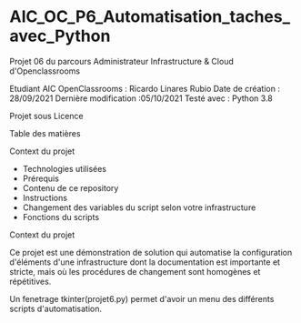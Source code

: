 # AIC_OC_P6_Automatisation_taches_avec_Python

Projet 06 du parcours Administrateur Infrastructure & Cloud d'Openclassrooms

Etudiant AIC OpenClassrooms : Ricardo Linares Rubio
Date de création : 28/09/2021
Dernière modification :05/10/2021
Testé avec : Python 3.8

Projet sous Licence 

Table des matières

Context du projet

 -  Technologies utilisées
 -  Prérequis
 -  Contenu de ce repository
 -  Instructions
 -  Changement des variables du script selon votre infrastructure
 -  Fonctions du scripts

Context du projet

Ce projet est une démonstration de solution qui automatise la configuration d'éléments d'une infrastructure dont la documentation est importante et stricte, mais où les procédures de changement sont homogènes et répétitives.

Un fenetrage tkinter(projet6.py) permet d'avoir un menu des différents scripts d'automatisation.



